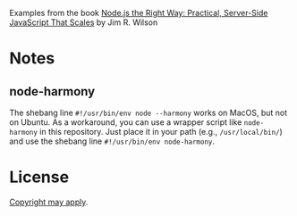 Examples from the book [Node.js the Right Way: Practical, Server-Side JavaScript That Scales](http://pragprog.com/book/jwnode/node-js-the-right-way) by Jim R. Wilson

# Notes

## node-harmony

The shebang line ```#!/usr/bin/env node --harmony``` works on MacOS, but not on Ubuntu. As a workaround, you can use a wrapper script like ```node-harmony``` in this repository. Just place it in your path (e.g., ```/usr/local/bin/```) and use the shebang line ```#!/usr/bin/env node-harmony```.


# License

[Copyright may apply](http://pragprog.com/titles/jwnode/source_code).
